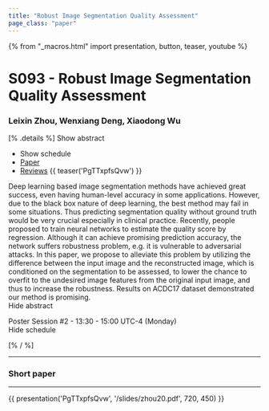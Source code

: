 ```yaml
---
title: "Robust Image Segmentation Quality Assessment"
page_class: "paper"
---
```


{% from "_macros.html" import presentation, button, teaser, youtube %}

# S093 - Robust Image Segmentation Quality Assessment

### Leixin Zhou, Wenxiang Deng, Xiaodong Wu

[% .details %]
<a class="toggle_visibility" data-selector=".abstract" data-level="3">Show abstract</a>
- <a class="toggle_visibility" data-selector=".schedule" data-level="3">Show schedule</a>
- <a href="https://openreview.net/pdf?id=nyhZXiaotm">Paper</a>
- <a href="https://openreview.net/forum?id=nyhZXiaotm">Reviews</a>
{{ teaser('PgTTxpfsQvw') }}

<p>
    <span class="abstract">
        Deep learning based image segmentation methods have achieved great success, even having human-level accuracy in some applications. However, due to the black box nature of deep learning, the best method may fail in some situations. Thus predicting segmentation quality without ground truth would be very crucial especially in clinical practice. Recently, people proposed to train neural networks to estimate the quality score by regression. Although it can achieve promising prediction accuracy, the network suffers robustness problem, e.g. it is vulnerable to adversarial attacks. In this paper, we propose to alleviate this problem by utilizing the difference between the input image and the reconstructed image, which is conditioned on the segmentation to be assessed, to lower the chance to overfit to the undesired image features  from the original input image, and thus to increase the robustness. Results on ACDC17 dataset demonstrated our method is promising.
        <br>
        <span class="actions"><a class="toggle_visibility" data-level="2">Hide abstract</a></span>
    </span>
</p>

<p>
    <span class="schedule">
        Poster Session #2  - 13:30 - 15:00 UTC-4 (Monday)
        <br>
        <span class="actions"><a class="toggle_visibility" data-level="2">Hide schedule</a></span>
    </span>
</p>

<!-- {{ button("Access paper channel", "https://chat.midl.io/channel/s093") }} -->
[% / %]

---

### Short paper

---

{{ presentation('PgTTxpfsQvw', '/slides/zhou20.pdf', 720, 450) }}